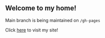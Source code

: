 ## Welcome to my home!

Main branch is being maintained on `/gh-pages`

Click [here](https://begilrene.github.io) to visit my site!
